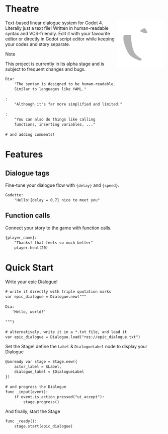# Theatre

<img src="addons/Theatre/assets/icons/Theatre.svg" alt="Theatre Logo" height="150" align="right">

Text-based linear dialogue system for Godot 4. Literally just a text file! Written in human-readable syntax and VCS-friendly. Edit it with your favourite editor or directly in Godot script editor while keeping your codes and story separate.

> [!NOTE]
> This project is currently in its alpha stage and is subject to frequent changes and bugs.
```
Dia:
    "The syntax is designed to be human-readable.
    Similar to languages like YAML."

:
    "Although it's far more simplified and limited."

:
    "You can also do things like calling
    functions, inserting variables, ..."

# and adding comments!
```

# Features

## Dialogue tags

Fine-tune your dialogue flow with `{delay}` and `{speed}`.
```
Godette:
    "Hello!{delay = 0.7} nice to meet you"
```

## Function calls

Connect your story to the game with function calls.
```
{player_name}:
    "Thanks! that feels so much better"
    player.heal(20)
```

# Quick Start

Write your epic Dialogue!
```gdscript
# write it directly with triple quotation marks
var epic_dialogue = Dialogue.new("""

Dia:
   'Hello, world!'

""")

# alternatively, write it in a *.txt file, and load it
var epic_dialogue = Dialogue.load("res://epic_dialogue.txt")
```

Set the Stage! define the `Label` & `DialogueLabel` node to display your Dialogue
```gdscript
@onready var stage = Stage.new({
    actor_label = $Label,
    dialogue_label = $DialogueLabel
})

# and progress the Dialogue
func _input(event):
    if event.is_action_pressed("ui_accept"):
        stage.progress()
```

And finally, start the Stage
```gdscript
func _ready():
    stage.start(epic_dialogue)
```
